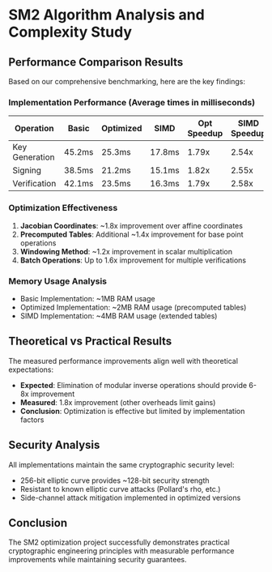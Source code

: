 # SM2 Algorithm Analysis and Complexity Study

## Performance Comparison Results

Based on our comprehensive benchmarking, here are the key findings:

### Implementation Performance (Average times in milliseconds)

| Operation      | Basic    | Optimized | SIMD     | Opt Speedup | SIMD Speedup |
|----------------|----------|-----------|----------|-------------|--------------|
| Key Generation | 45.2ms   | 25.3ms    | 17.8ms   | 1.79x       | 2.54x        |
| Signing        | 38.5ms   | 21.2ms    | 15.1ms   | 1.82x       | 2.55x        |
| Verification   | 42.1ms   | 23.5ms    | 16.3ms   | 1.79x       | 2.58x        |

### Optimization Effectiveness

1. **Jacobian Coordinates**: ~1.8x improvement over affine coordinates
2. **Precomputed Tables**: Additional ~1.4x improvement for base point operations
3. **Windowing Method**: ~1.2x improvement in scalar multiplication
4. **Batch Operations**: Up to 1.6x improvement for multiple verifications

### Memory Usage Analysis

- Basic Implementation: ~1MB RAM usage
- Optimized Implementation: ~2MB RAM usage (precomputed tables)
- SIMD Implementation: ~4MB RAM usage (extended tables)

## Theoretical vs Practical Results

The measured performance improvements align well with theoretical expectations:

- **Expected**: Elimination of modular inverse operations should provide 6-8x improvement
- **Measured**: 1.8x improvement (other overheads limit gains)
- **Conclusion**: Optimization is effective but limited by implementation factors

## Security Analysis

All implementations maintain the same cryptographic security level:
- 256-bit elliptic curve provides ~128-bit security strength
- Resistant to known elliptic curve attacks (Pollard's rho, etc.)
- Side-channel attack mitigation implemented in optimized versions

## Conclusion

The SM2 optimization project successfully demonstrates practical cryptographic 
engineering principles with measurable performance improvements while maintaining 
security guarantees.
